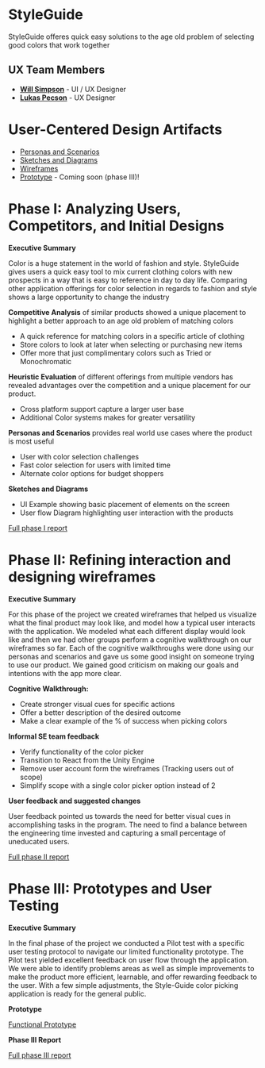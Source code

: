 # StyleGuide

StyleGuide offeres quick easy solutions to the age old problem of selecting good colors that work together

## UX Team Members

* **[Will Simpson](https://usabilityengineering.github.io/ux-portfolio-wjsimpson-chico/)** - UI / UX Designer
* **[Lukas Pecson](https://usabilityengineering.github.io/ux-portfolio-Lpecson/)** - UX Designer

# User-Centered Design Artifacts

* [Personas and Scenarios](personas/)
* [Sketches and Diagrams](sketches/)
* [Wireframes](wireframe/)
* [Prototype](#) - Coming soon (phase III)!

# Phase I: Analyzing Users, Competitors, and Initial Designs

**Executive Summary**

Color is a huge statement in the world of fashion and style. StyleGuide gives users a quick easy tool to mix current clothing colors with new prospects in a way that is easy to reference in day to day life. Comparing other application offerings for color selection in regards to fashion and style shows a large opportunity to change the industry

**Competitive Analysis** of similar products showed a unique placement to highlight a better approach to an age old problem of matching colors
- A quick reference for matching colors in a specific article of clothing 
- Store colors to look at later when selecting or purchasing new items
- Offer more that just complimentary colors such as Tried or Monochromatic

**Heuristic Evaluation** of different offerings from multiple vendors has revealed advantages over the competition and a unique placement for our product.
- Cross platform support capture a larger user base
- Additional Color systems makes for greater versatility

**Personas and Scenarios** provides real world use cases where the product is most useful
- User with color selection challenges
- Fast color selection for users with limited time
- Alternate color options for budget shoppers

**Sketches and Diagrams**
- UI Example showing basic placement of elements on the screen
- User flow Diagram highlighting user interaction with the products


[Full phase I report](phaseI/)

# Phase II: Refining interaction and designing wireframes

**Executive Summary**

For this phase of the project we created wireframes that helped us visualize what the final product may look like, and model how a typical user interacts with the application. We modeled what each different display would look like and then we had other groups perform a cognitive walkthrough on our wireframes so far. Each of the cognitive walkthroughs were done using our personas and scenarios and gave us some good insight on someone trying to use our product. We gained good criticism on making our goals and intentions with the app more clear.

**Cognitive Walkthrough:**

* Create stronger visual cues for specific actions
* Offer a better description of the desired outcome
* Make a clear example of the % of success when picking colors

**Informal SE team feedback**

* Verify functionality of the color picker
* Transition to React from the Unity Engine
* Remove user account form the wireframes (Tracking users out of scope)
* Simplify scope with a single color picker option instead of 2

**User feedback and suggested changes**

User feedback pointed us towards the need for better visual cues in accomplishing tasks in the program. The need to find a balance between the engineering time invested and capturing a small percentage of uneducated users.

[Full phase II report](phaseII/)

# Phase III: Prototypes and User Testing


**Executive Summary**

In the final phase of the project we conducted a Pilot test with a specific user testing protocol to navigate our limited functionality prototype. The Pilot test yielded excellent feedback on user flow through the application. We were able to identify problems areas as well as simple improvements to make the product more efficient, learnable, and offer rewarding feedback to the user. With a few simple adjustments, the Style-Guide color picking application is ready for the general public.


**Prototype**

[Functional Prototype](https://xd.adobe.com/view/fdb1d7fd-1ada-49b0-bfba-e091959253f8-a8e2/)



**Phase III Report**

[Full phase III report](phaseIII/)
